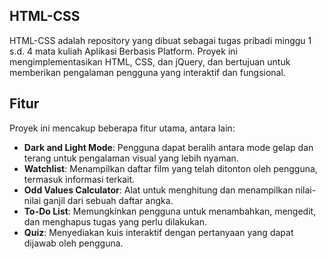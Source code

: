 ## HTML-CSS
HTML-CSS adalah repository yang dibuat sebagai tugas pribadi minggu 1 s.d. 4 mata kuliah Aplikasi Berbasis Platform. 
Proyek ini mengimplementasikan HTML, CSS, dan jQuery, dan bertujuan untuk memberikan pengalaman pengguna yang interaktif dan fungsional.

## Fitur
Proyek ini mencakup beberapa fitur utama, antara lain:
- **Dark and Light Mode**: Pengguna dapat beralih antara mode gelap dan terang untuk pengalaman visual yang lebih nyaman.
- **Watchlist**: Menampilkan daftar film yang telah ditonton oleh pengguna, termasuk informasi terkait.
- **Odd Values Calculator**: Alat untuk menghitung dan menampilkan nilai-nilai ganjil dari sebuah daftar angka.
- **To-Do List**: Memungkinkan pengguna untuk menambahkan, mengedit, dan menghapus tugas yang perlu dilakukan.
- **Quiz**: Menyediakan kuis interaktif dengan pertanyaan yang dapat dijawab oleh pengguna.

